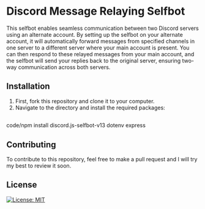 ﻿# Discord Message Relaying Selfbot
 
This selfbot enables seamless communication between two Discord servers using an alternate account. By setting up the selfbot on your alternate account, it will automatically forward messages from specified channels in one server to a different server where your main account is present. You can then respond to these relayed messages from your main account, and the selfbot will send your replies back to the original server, ensuring two-way communication across both servers.

## Installation

1. First, fork this repository and clone it to your computer.
2. Navigate to the directory and install the required packages:
##
<tab><tab>code/npm install discord.js-selfbot-v13 dotenv express

## Contributing

To contribute to this repository, feel free to make a pull request and I will try my best to review it soon.

## License
[![License: MIT](https://img.shields.io/badge/License-MIT-yellow.svg)](https://opensource.org/licenses/MIT)
